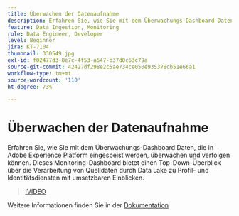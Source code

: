 ```yaml
---
title: Überwachen der Datenaufnahme
description: Erfahren Sie, wie Sie mit dem Überwachungs-Dashboard Daten, die in Adobe Experience Platform eingespeist werden, überwachen und verfolgen können. Dieses Überwachungs-Dashboard bietet eine Top-Down-Ansicht der Quelldatenverarbeitung durch den Data Lake zu den Profil- und Identitäts-Services auf den Ebenen von Quelle, Datenfluss und Datenflusslauf, und dies mit zeitnahen Handlungsempfehlungen.
feature: Data Ingestion, Monitoring
role: Data Engineer, Developer
level: Beginner
jira: KT-7104
thumbnail: 330549.jpg
exl-id: f02477d3-8e7c-4f53-a547-b37d0c63c79a
source-git-commit: 42427df298e2c5ae734ce050e935378db51e66a1
workflow-type: tm+mt
source-wordcount: '110'
ht-degree: 73%

---
```


# Überwachen der Datenaufnahme

Erfahren Sie, wie Sie mit dem Überwachungs-Dashboard Daten, die in Adobe Experience Platform eingespeist werden, überwachen und verfolgen können. Dieses Monitoring-Dashboard bietet einen Top-Down-Überblick über die Verarbeitung von Quelldaten durch Data Lake zu Profil- und Identitätsdiensten mit umsetzbaren Einblicken.

>[!VIDEO](https://video.tv.adobe.com/v/331776?quality=12&learn=on)

Weitere Informationen finden Sie in der [Dokumentation](https://experienceleague.adobe.com/docs/experience-platform/dataflows/ui/monitor-sources.html)
